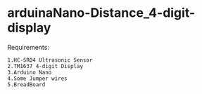 # arduinaNano-Distance_4-digit-display

Requirements:

    1.HC-SR04 Ultrasonic Sensor
    2.TM1637 4-digit Display
    3.Arduino Nano
    4.Some Jumper wires
    5.BreadBoard
